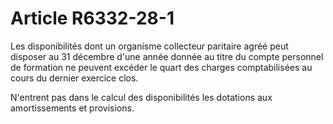 # Article R6332-28-1

Les disponibilités dont un organisme collecteur paritaire agréé peut disposer au 31 décembre d'une année donnée au titre du compte personnel de formation ne peuvent excéder le quart des charges comptabilisées au cours du dernier exercice clos. 

N'entrent pas dans le calcul des disponibilités les dotations aux amortissements et provisions.